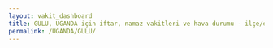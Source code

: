 ```yaml
---
layout: vakit_dashboard
title: GULU, UGANDA için iftar, namaz vakitleri ve hava durumu - ilçe/eyalet seç
permalink: /UGANDA/GULU/
---
```


<script type="text/javascript">
  var GLOBAL_COUNTRY = 'UGANDA';
  var GLOBAL_CITY = 'GULU';
  var GLOBAL_STATE = '';
  var lat = 72;
  var lon = 21;
</script>
